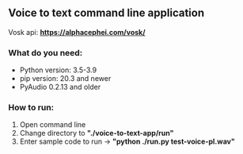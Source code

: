 ## Voice to text command line application
Vosk api: **https://alphacephei.com/vosk/**

### What do you need:
- Python version: 3.5-3.9
- pip version: 20.3 and newer
- PyAudio 0.2.13 and older

### How to run:
1. Open command line
2. Change directory to **"./voice-to-text-app/run"**
3. Enter sample code to run -> **"python ./run.py test-voice-pl.wav"**
